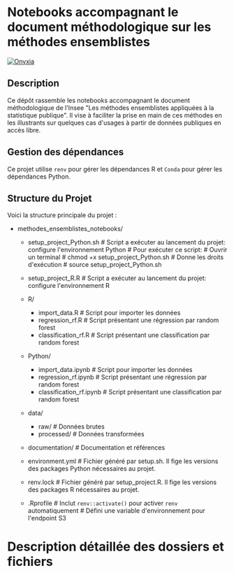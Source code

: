 # Notebooks accompagnant le document méthodologique sur les méthodes ensemblistes

<a href="https://datalab.sspcloud.fr/launcher/ide/vscode-python?name=Notebooks_ensemble&version=2.3.20&s3=region-79669f20&resources.limits.cpu=«30000m»&resources.limits.memory=«83Gi»&git.repository=«https%3A%2F%2Fgithub.com%2Finseefrlab%2Fmethodes_ensemblistes_notebooks.git»&autoLaunch=true" target="_blank" rel="noopener" data-original-href="https://datalab.sspcloud.fr/launcher/ide/vscode-python?name=Notebooks_ensemble&version=2.3.20&s3=region-79669f20&resources.limits.cpu=«30000m»&resources.limits.memory=«83Gi»&git.repository=«https%3A%2F%2Fgithub.com%2Finseefrlab%2Fmethodes_ensemblistes_notebooks.git»&autoLaunch=true"><img src="https://custom-icon-badges.demolab.com/badge/SSP%20Cloud-Launch_with_VSCode-blue?logo=vsc&amp;logoColor=white" alt="Onyxia"></a>

## Description
Ce dépôt rassemble les notebooks accompagnant le document méthodologique de l'Insee "Les méthodes ensemblistes appliquées à la statistique publique". Il vise à faciliter la prise en main de ces méthodes en les illustrants sur quelques cas d'usages à partir de données publiques en accès libre.

## Gestion des dépendances
Ce projet utilise `renv` pour gérer les dépendances R et `Conda` pour gérer les dépendances Python.

## Structure du Projet
Voici la structure principale du projet :

- methodes_ensemblistes_notebooks/

  - setup_project_Python.sh    # Script a exécuter au lancement du projet: configure l'environnement Python
                                 # Pour exécuter ce script:
                                  # Ouvrir un terminal
                                  # chmod +x setup_project_Python.sh # Donne les droits d'exécution
                                  # source setup_project_Python.sh
                                  
  - setup_project_R.R          # Script a exécuter au lancement du projet: configure l'environnement R

  - R/
    - import_data.R         # Script pour importer les données
    - regression_rf.R       # Script présentant une régression par random forest
    - classification_rf.R   # Script présentant une classification par random forest

  - Python/
    - import_data.ipynb         # Script pour importer les données
    - regression_rf.ipynb       # Script présentant une régression par random forest
    - classification_rf.ipynb   # Script présentant une classification par random forest

  - data/
    - raw/                   # Données brutes
    - processed/             # Données transformées
    
  - documentation/           # Documentation et références
 
  - environment.yml          # Fichier généré par setup.sh. Il fige les versions des packages Python nécessaires au projet.
  - renv.lock                # Fichier généré par setup_project.R. Il fige les versions des packages R nécessaires au projet.
  
  - .Rprofile                # Inclut `renv::activate()` pour activer `renv` automatiquement
                             # Défini une variable d'environnement pour l'endpoint S3
                             
                             
# Description détaillée des dossiers et fichiers                           
                             
                             
                             